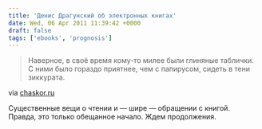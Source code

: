 ```yaml
---
title: 'Денис Драгунский об электронных книгах'
date: Wed, 06 Apr 2011 11:39:42 +0000
draft: false
tags: ['ebooks', 'prognosis']
---
```


> Наверное, в своё время кому-то милее были глиняные таблички. С ними было гораздо приятнее, чем с папирусом, сидеть в тени зиккурата.

via [chaskor.ru](http://www.chaskor.ru/article/literaturnye_mechtaniya_22908)

Существенные вещи о чтении и — шире — обращении с книгой.  
Правда, это только обещанное начало. Ждем продолжения.